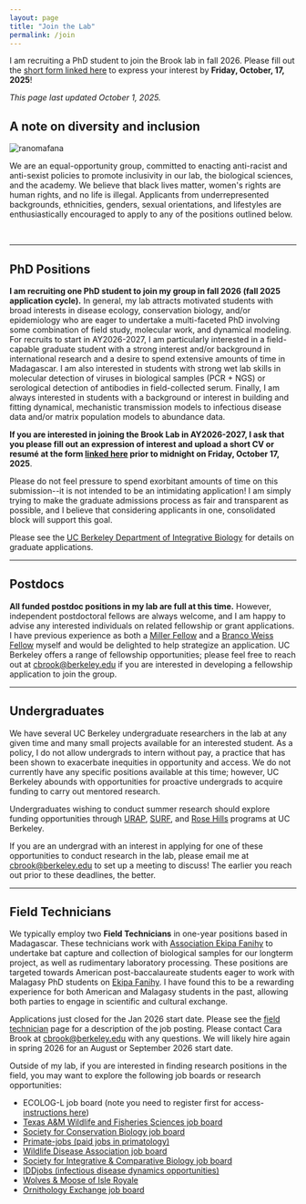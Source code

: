 ```yaml
---
layout: page
title: "Join the Lab"
permalink: /join
---
```


<!--

<div class="bs-callout bs-callout-info">
<div class="bs-callout bs-callout-warning">
  <p>We are recruiting a new field technician for Ekipa Fanihy! See <a href="/join/field-technician">the field technician</a> page for job description and application, due by midnight (Pacific) on <strong>Tuesday, September 30, 2025</strong>!</p>
</div>

-->

<div class="bs-callout bs-callout-warning">
<p>I am recruiting a PhD student to join the Brook lab in fall 2026. Please fill out the <a href="https://airtable.com/app7Txy3E64J0EIXn/pagGnBXYIg1W1JEmo/form">short form linked here</a> to express your interest by <strong>Friday, October, 17, 2025</strong>!</p>
<p><em>This page last updated October 1, 2025.</em></p>

</div>



<h2>A note on diversity and inclusion</h2>

<img src="/assets/join/brook_lab_ranomafana.jpeg" alt="ranomafana" class="float-start col-sm-5" />

We are an equal-opportunity group, committed to enacting anti-racist and anti-sexist policies to promote inclusivity in our lab, the biological sciences, and the academy. We believe that black lives matter, women's rights are human rights, and no life is illegal. Applicants from underrepresented backgrounds, ethnicities, genders, sexual orientations, and lifestyles are enthusiastically encouraged to apply to any of the positions outlined below.



<!--
**As a result of our NIH DP2 award, we are currently eligible to apply for an [NIH Research Supplement to Promote Diversity in Health-Related Research](https://grants.nih.gov/grants/guide/pa-files/PA-23-189.html). These supplements can support individuals at the high school, post-bacc, graduate, or postdoc level. If you are interested in joining the lab and believe you might be eligible for one of these supplements, please reach out to [Cara Brook](mailto:cbrook@berkeley.edu) directly.**

-->

<div style="clear:both;">&nbsp;</div>

---

<h2>PhD Positions</h2>

**I am recruiting one PhD student to join my group in fall 2026 (fall 2025 application cycle).**  In general, my lab attracts motivated students with broad interests in disease ecology, conservation biology, and/or epidemiology who are eager to undertake a multi-faceted PhD involving some combination of field study, molecular work, and dynamical modeling. 
For recruits to start in AY2026-2027, I am particularly interested in a field-capable graduate student with a strong interest and/or background in international research and a desire to spend extensive amounts of time in Madagascar. I am also interested in students with strong wet lab skills in molecular detection of viruses in biological samples (PCR + NGS) or serological detection of antibodies in field-collected serum. Finally, I am always interested in students with a background or interest in building and fitting dynamical, mechanistic transmission models to infectious disease data and/or matrix population models to abundance data. 

**If you are interested in joining the Brook Lab in AY2026-2027, I ask that you please fill out an expression of interest and upload a short CV or resumé at the form [linked here](https://airtable.com/app7Txy3E64J0EIXn/pagGnBXYIg1W1JEmo/form) prior to midnight on Friday, October 17, 2025**.

Please do not feel pressure to spend exorbitant amounts of time on this submission--it is not intended to be an intimidating application! I am simply trying to make the graduate admissions process as fair and transparent as possible, and I believe that considering applicants in one, consolidated block will support this goal.

Please see the [UC Berkeley Department of Integrative Biology](https://ib.berkeley.edu/) for details on graduate applications.



---

<h2>Postdocs</h2>

**All funded postdoc positions in my lab are full at this time.** However, independent postdoctoral fellows are always welcome, and I am happy to advise any interested individuals on related fellowship or grant applications. I have previous experience as both a [Miller Fellow](https://miller.berkeley.edu/) and a [Branco Weiss Fellow](https://brancoweissfellowship.org/) myself and would be delighted to help strategize an application. UC Berkeley offers a range of fellowship opportunities; please feel free to reach out at [cbrook@berkeley.edu](mailto:cbrook@berkeley.edu) if you are interested in developing a fellowship application to join the group.

--- 


<h2>Undergraduates</h2>

We have several UC Berkeley undergraduate researchers in the lab at any given time and many small projects available for an interested student. As a policy, I do not allow undergrads to intern without pay, a practice that has been shown to exacerbate inequities in opportunity and access. We do not currently have any specific positions available at this time; however, UC Berkeley abounds with opportunities for proactive undergrads to acquire funding to carry out mentored research.

Undergraduates wishing to conduct summer research should explore funding opportunities through [URAP](https://research.berkeley.edu/urap/), [SURF](https://research.berkeley.edu/surf/), and [Rose Hills](https://research.berkeley.edu/rose-hills-program/) programs at UC Berkeley. 

If you are an undergrad with an interest in applying for one of these opportunities to conduct research in the lab, please email me at [cbrook@berkeley.edu](mailto:cbrook@berkeley.edu) to set up a meeting to discuss! The earlier you reach out prior to these deadlines, the better.

--- 


<h2>Field Technicians</h2>

We typically employ two **Field Technicians** in one-year positions based in Madagascar. These technicians work with [Association Ekipa Fanihy](https://ekipafanihy.org) to undertake bat capture and collection of biological samples for our longterm project, as well as rudimentary laboratory processing. These positions are targeted towards American post-baccalaureate students eager to work with Malagasy PhD students on [Ekipa Fanihy](/team). I have found this to be a rewarding experience for both American and Malagasy students in the past, allowing both parties to engage in scientific and cultural exchange.

Applications just closed for the Jan 2026 start date. Please see the [field technician](/join/field-technician) page for a description of the job posting. Please contact Cara Brook at [cbrook@berkeley.edu](mailto:cbrook@berkeley.edu) with any questions. We will likely hire again in spring 2026 for an August or September 2026 start date.

Outside of my lab, if you are interested in finding research positions in the field, you may want to explore the following job boards or research opportunities:


<ul>
  <li>ECOLOG-L job board (note you need to register first for access- <a href="https://halllab.asu.edu/how-to-join-the-ecolog-job-board/">instructions here</a>)</li>
  <li><a href="https://wfscjobs.tamu.edu/job-board/">Texas A&M Wildlife and Fisheries Sciences job board</a></li>
  <li><a href="https://careers.conbio.org/">Society for Conservation Biology job board</a></li>
  <li><a href="https://groups.google.com/a/g-groups.wisc.edu/g/primate-job">Primate-jobs (paid jobs in primatology)</a></li>
  <li><a href="https://www.wildlifedisease.org/PersonifyEbusiness/Opportunities/Careers">Wildlife Disease Association job board</a></li>
  <li><a href="https://sicb.org/jobs-and-fellowships/">Society for Integrative & Comparative Biology job board</a></li>
  <li><a href="https://iddjobs.org/">IDDjobs (infectious disease dynamics opportunities)</a></li>
  <li><a href="https://isleroyalewolf.org/participate/participate/interns.html">Wolves & Moose of Isle Royale</a></li>
  <li><a href="https://ornithologyexchange.org/jobs/board/">Ornithology Exchange job board</a></li>
</ul>



